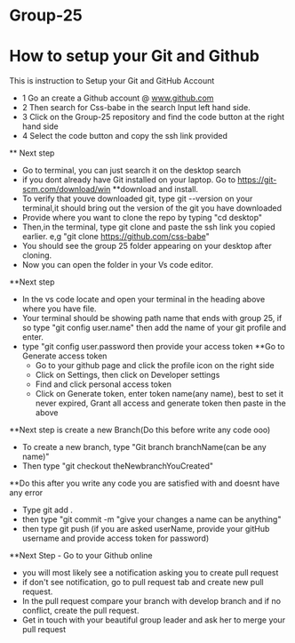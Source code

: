 # Group-25
# How to setup your Git and Github
This is instruction to Setup your Git and GitHub Account
- 1 Go an create a Github account @ www.github.com
- 2 Then search for Css-babe in the search Input left hand side.
- 3 Click on the Group-25 repository and find the code button at the right hand side
- 4 Select the code button and copy the ssh link provided

** Next step
- Go to terminal, you can just search it on the desktop search
- if you dont already have Git installed on your laptop. Go to https://git-scm.com/download/win
        **download and install.
- To verify that youve downloaded git, type git --version on your terminal,it should bring out the version of the git you have downloaded
- Provide where you want to clone the repo by typing "cd desktop"
- Then,in the terminal, type git clone and paste the ssh link you copied earlier. e,g "git clone https://github.com/css-babe"
- You should see the group 25 folder appearing on your desktop after cloning.
- Now you can open the folder in your Vs code editor. 

**Next step
- In the vs code locate and open your terminal in the heading above where you have file.
- Your terminal should be showing path name that ends with group 25, if so type "git config user.name" then add the name of your git profile and enter.
- type "git config user.password then provide your access token
    **Go to Generate access token
    - Go to your github page and click the profile icon on the right side
    - Click on Settings, then click on Developer settings
    - Find and click personal access token
    - Click on Generate token, enter token name(any name), best to set it never expired, Grant all access and generate token then paste in the above

**Next step is create a new Branch(Do this before write any code ooo)
- To create a new branch, type "Git branch branchName(can be any name)"
- Then type "git checkout theNewbranchYouCreated"

**Do this after you write any code you are satisfied with and doesnt have any error
- Type git add .
- then type "git commit -m "give your changes a name can be anything"
- then type git push
(if you are asked userName, provide your gitHub username and provide access token for password)

**Next Step - Go to your Github online
- you will most likely see a notification asking you to create pull request
- if don't see notification, go to pull request tab and create new pull request.
- In the pull request compare your branch with develop branch and if no conflict, create the pull request.
- Get in touch with your beautiful group leader and ask her to merge your pull request



